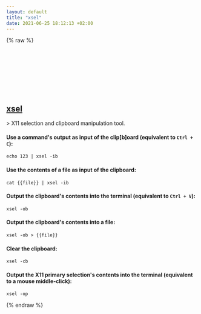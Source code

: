 ```yaml
---
layout: default
title: "xsel"
date: 2021-06-25 18:12:13 +02:00
---
```

{% raw %}
<h2 id="xsel">
  <a href="/en/linux/xsel.html">xsel</a> <a href="#xsel"><svg class="icon">
    <use href="/assets/images/unicode_sprite.svg#link" />
  </svg></a>
</h2>
> X11 selection and clipboard manipulation tool.

#### Use a command's output as input of the clip[b]oard (equivalent to `Ctrl + C`):
```shell
echo 123 | xsel -ib
```
#### Use the contents of a file as input of the clipboard:
```shell
cat {{file}} | xsel -ib
```
#### Output the clipboard's contents into the terminal (equivalent to `Ctrl + V`):
```shell
xsel -ob
```
#### Output the clipboard's contents into a file:
```shell
xsel -ob > {{file}}
```
#### Clear the clipboard:
```shell
xsel -cb
```
#### Output the X11 primary selection's contents into the terminal (equivalent to a mouse middle-click):
```shell
xsel -op
```
{% endraw %}